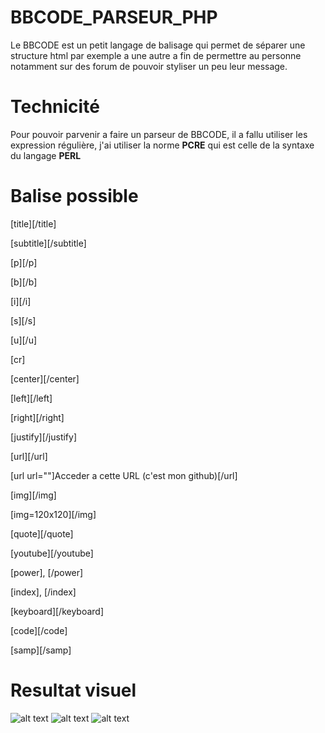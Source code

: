 # BBCODE_PARSEUR_PHP

Le BBCODE est un petit langage de balisage qui permet de séparer une structure html par exemple a une autre a fin de permettre au personne notamment sur des forum de pouvoir styliser un peu leur message.

# Technicité 

Pour pouvoir parvenir a faire un parseur de BBCODE, il a fallu utiliser les expression régulière, j'ai utiliser la norme **PCRE** qui est celle de la syntaxe du langage **PERL** 

# Balise possible 

[title][/title]

[subtitle][/subtitle]

[p][/p]

[b][/b]

[i][/i]

[s][/s] 

[u][/u] 

[cr]


[center][/center]

[left][/left]

[right][/right]

[justify][/justify]


[url][/url] 

[url url=""]Acceder a cette URL (c\'est mon github)[/url]

[img][/img]

[img=120x120][/img]

[quote][/quote]

[youtube][/youtube]

[power], [/power] 

[index], [/index] 

[keyboard][/keyboard] 

[code][/code]

[samp][/samp]

# Resultat visuel
![alt text](http://image.noelshack.com/fichiers/2018/43/7/1540739158-1.png)
![alt text](http://image.noelshack.com/fichiers/2018/43/7/1540739159-2.png)
![alt text](http://image.noelshack.com/fichiers/2018/43/7/1540739158-3.png)
